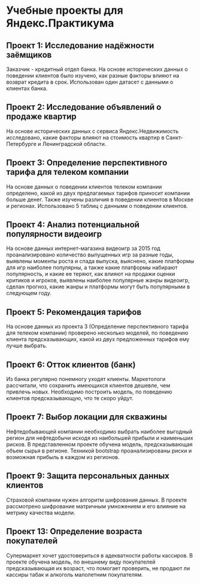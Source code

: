 # Учебные проекты для Яндекс.Практикума

## Проект 1: Исследование надёжности заёмщиков
Заказчик - кредитный отдел банка. На основе исторических данных о поведении клиентов было изучено, как разные факторы влияют на возврат кредита в срок. Использован один датасет с данными о клиентах банка.

## Проект 2: Исследование объявлений о продаже квартир
На основе исторических данных с сервиса Яндекс.Недвижимость исследовано, какие факторы влияют на стоимость квартир в Санкт-Петербурге и Ленинградской области.

## Проект 3: Определение перспективного тарифа для телеком компании
На основе данных о поведении клиентов телеком компании определено, какой из двух предлагаемых тарифов приносит компании больше денег. Также изучены различия в поведении клиентов в Москве и регионах. Использовано 5 таблиц с данными о поведении клиентов.

## Проект 4: Анализ потенциальной популярности видеоигр
На основе данных интернет-магазина видеоигр за 2015 год проанализировано количество выпущенных игр за разные годы, выявлены моменты роста и спада выпуска, выяснено, какие платформы для игр наиболее популярны, а также какие платформы набирают популярность, и какие ее теряют, как влияют на продажи оценки критиков и игроков, выявлены наиболее популярные жанры видеоигр, сделан прогноз, какие жанры и платформы могут быть популярными в следующем году.

## Проект 5: Рекомендация тарифов
На основе данных из проекта 3 (Определение перспективного тарифа для телеком компании) проверено несколько моделей, по поведению клиента предсказывающих, какой из двух предложенных тарифов ему лучше выбрать.

## Проект 6: Отток клиентов (банк)
Из банка регулярно понемногу уходят клиенты. Маркетологи рассчитали, что сохранить имеющихся клиентов дешевле, чем привлечь новых. Необходимо построить модель, по поведению клиентов предсказывающую, что те скоро уйдут.

## Проект 7: Выбор локации для скважины
Нефтедобывающей компании необходимо выбрать наиболее выгодный регион для нефтедобычи исходя из наибольшей прибыли и наименьших рисков. В представленном проекте обучена модель, предсказывающая объем сырья в регионе. Техникой bootstrap проанализированы риски и возможная прибыль в каждом из регионов.

## Проект 9: Защита персональных данных клиентов
Страховой компании нужен алгоритм шифрования данных. В проекте рассмотрено  шифрование матричным умножением и его влияние на метрику качества модели.

## Проект 13: Определение возраста покупателей
Супермаркет хочет удостовериться в адекватности работы кассиров. В проекте обучена модель, по внешнему виду покупателей предсказывающая их возраст, что помогает проверить, не продают ли кассиры табак и алкоголь малолетним покупателям.
